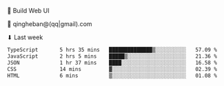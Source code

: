 🧙 Build Web UI

📧 qingheban@(qq|gmail).com

⬇ Last week

<!--START_SECTION:waka-->

```txt
TypeScript       5 hrs 35 mins   ██████████████▒░░░░░░░░░░   57.09 %
JavaScript       2 hrs 5 mins    █████▒░░░░░░░░░░░░░░░░░░░   21.36 %
JSON             1 hr 37 mins    ████░░░░░░░░░░░░░░░░░░░░░   16.58 %
CSS              14 mins         ▓░░░░░░░░░░░░░░░░░░░░░░░░   02.39 %
HTML             6 mins          ▒░░░░░░░░░░░░░░░░░░░░░░░░   01.08 %
```

<!--END_SECTION:waka-->

<!--
**banqinghe/banqinghe** is a ✨ _special_ ✨ repository because its `README.md` (this file) appears on your GitHub profile.

Here are some ideas to get you started:

- 🔭 I’m currently working on ...
- 🌱 I’m currently learning ...
- 👯 I’m looking to collaborate on ...
- 🤔 I’m looking for help with ...
- 💬 Ask me about ...
- 📫 How to reach me: ...
- 😄 Pronouns: ...
- ⚡ Fun fact: ...
-->
